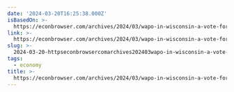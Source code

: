 ```yaml
---
date: '2024-03-20T16:25:38.000Z'
isBasedOn: >-
  https://econbrowser.com/archives/2024/03/wapo-in-wisconsin-a-vote-for-biden-or-trump-could-come-down-to-grocery-prices
link: >-
  https://econbrowser.com/archives/2024/03/wapo-in-wisconsin-a-vote-for-biden-or-trump-could-come-down-to-grocery-prices
slug: >-
  2024-03-20-httpseconbrowsercomarchives202403wapo-in-wisconsin-a-vote-for-biden-or-trump-could-come-down-to-grocery-prices
tags:
  - economy
title: >-
  https://econbrowser.com/archives/2024/03/wapo-in-wisconsin-a-vote-for-biden-or-trump-could-come-down-to-grocery-prices
---
```


